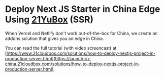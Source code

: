 # Deploy Next JS Starter in China Edge Using [21YuBox](https://www.21cloudbox.com/) (SSR)

When Vercel and Netlify don't work out-of-the-box for China, we create an addons solution that gives you an edge in China.

You can read the full tutorial (with video screencast) at [https://www.21cloudbox.com/solutions/how-to-deploy-nextjs-project-in-production-server.html](https://launch-in-china.21cloudbox.com/solutions/how-to-deploy-nextjs-project-in-production-server.html).


